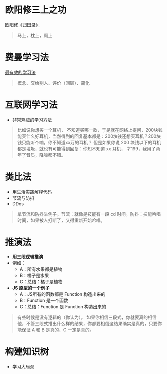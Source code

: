 # 欧阳修三上之功

[欧阳修《归田录》](https://baike.baidu.com/item/%E4%B8%89%E4%B8%8A%E4%B9%8B%E5%8A%9F)

> 马上，枕上，厕上

# 费曼学习法

[最有效的学习法](https://zh.wikipedia.org/wiki/%E7%90%86%E6%9F%A5%E5%BE%B7%C2%B7%E8%B2%BB%E6%9B%BC)

> 概念、交给别人、评价（回顾）、简化

# 互联网学习法

- 非常鸡贼的学习方法

> 比如说你想买一个耳机， 不知道买哪一款，于是就在网络上提问，200块钱能买什么好耳机，当然得到的回复基本都是：200块钱还想买耳机？200块钱只能听个响，你不知道xx万的耳机？
> 但是如果你说  200 块钱以下的耳机都是垃圾，就也有可能得到回复：你知不知道 xx 耳机， 才199，我用了两年了音质，降噪都不错。

# 类比法

- 用生活实践解释代码
- 节流与防抖
- DDos

> 拿节流和防抖举例子。节流：就像是技能有一段 cd 时间。防抖：技能吟唱时间，如果被人打断了，又得重新开始吟唱。

# 推演法

- **用三段逻辑推演**
- 例如：
    - A：所有水果都是植物
    - B：橘子是水果
    - C：总结：橘子是植物
- **JS 原型的一个例子**
    - A：JS所有的函数都是 Function 构造出来的
    - B：Function 是一个函数
    - C：总结：Function 是 Function 构造出来的

> 有些时候是没有逻辑的（你认为）。
> 如果你相信三段式，你就要真的相信他，不管三段式推出什么样的结果，你都要相信这结果确实是真的，只要你能保证 A 和 B 是真的，C 一定是真的。

# 构建知识树

- 学习大局观